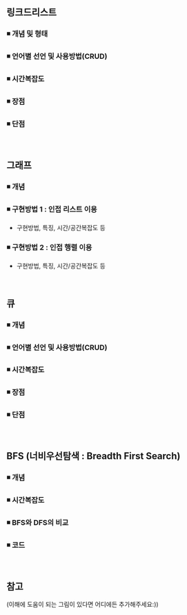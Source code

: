 ## 링크드리스트

### ◾ 개념 및 형태

### ◾ 언어별 선언 및 사용방법(CRUD)

### ◾ 시간복잡도

### ◾ 장점

### ◾ 단점

</br>

## 그래프

### ◾ 개념

### ◾ 구현방법 1 : 인접 리스트 이용
- 구현방법, 특징, 시간/공간복잡도 등

### ◾ 구현방법 2 : 인접 행렬 이용
- 구현방법, 특징, 시간/공간복잡도 등

</br>

## 큐

### ◾ 개념

### ◾ 언어별 선언 및 사용방법(CRUD)

### ◾ 시간복잡도

### ◾ 장점

### ◾ 단점

</br>

## BFS (너비우선탐색 : Breadth First Search)

### ◾ 개념

### ◾ 시간복잡도

### ◾ BFS와 DFS의 비교

### ◾ 코드
</br>


## 참고

(이해에 도움이 되는 그림이 있다면 어디에든 추가해주세요:))
